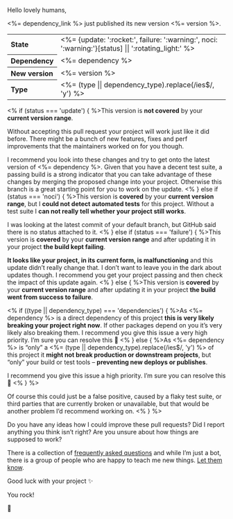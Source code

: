 Hello lovely humans,

<%= dependency_link %> just published its new version <%= version %>.

<table>
  <tr>
    <th align=left>
      State
    </th>
    <td>
      <%= {update: ':rocket:', failure: ':warning:', noci: ':warning:'}[status] || ':rotating_light:' %>
    </td>
  </tr>
  <tr>
    <th align=left>
      Dependency
    </td>
    <td>
      <%= dependency %>
    </td>
  </tr>
  <tr>
    <th align=left>
      New version
    </td>
    <td>
      <%= version %>
    </td>
  </tr>
  <tr>
    <th align=left>
      Type
    </td>
    <td>
      <%= (type || dependency_type).replace(/ies$/, 'y') %>
    </td>
  </tr>
</table>

<% if (status === 'update') { %>This version is **not covered** by your **current version range**.

Without accepting this pull request your project will work just like it did before. There might be a bunch of new features, fixes and perf improvements that the maintainers worked on for you though.

I recommend you look into these changes and try to get onto the latest version of <%= dependency %>.
Given that you have a decent test suite, a passing build is a strong indicator that you can take advantage of these changes by merging the proposed change into your project. Otherwise this branch is a great starting point for you to work on the update.
<% } else if (status === 'noci') { %>This version is **covered** by your **current version range**, but I **could not detect automated tests** for this project. Without a test suite I **can not really tell whether your project still works**.

I was looking at the latest commit of your default branch, but GitHub said there is no status attached to it.
<% } else if (status === 'failure') { %>This version is **covered** by your **current version range** and after updating it in your project **the build kept failing**.

**It looks like your project, in its current form, is malfunctioning** and this update didn’t really change that. I don’t want to leave you in the dark about updates though. I recommend you get your project passing and then check the impact of this update again.
<% } else { %>This version is **covered** by your **current version range** and after updating it in your project **the build went from success to failure**.

<% if ((type || dependency_type) === 'dependencies') { %>As <%= dependency %> is a direct dependency of this project **this is very likely breaking your project right now**. If other packages depend on you it’s very likely also breaking them.
I recommend you give this issue a very high priority. I’m sure you can resolve this :muscle:
<% } else { %>As <%= dependency %> is “only” a <%= (type || dependency_type).replace(/ies$/, 'y') %> of this project it **might not break production or downstream projects**, but “only” your build or test tools – **preventing new deploys or publishes**.

I recommend you give this issue a high priority. I’m sure you can resolve this :muscle:
<% } %>

Of course this could just be a false positive, caused by a flaky test suite, or third parties that are currently broken or unavailable, but that would be another problem I’d recommend working on.
<% } %>

Do you have any ideas how I could improve these pull requests? Did I report anything you think isn’t right?
Are you unsure about how things are supposed to work?

There is a collection of [frequently asked questions](https://greenkeeper.io/faq.html) and while I’m just a bot, there is a group of people who are happy to teach me new things. [Let them know](https://github.com/greenkeeperio/greenkeeper/issues/new).

Good luck with your project :sparkles:

You rock!

:palm_tree:
